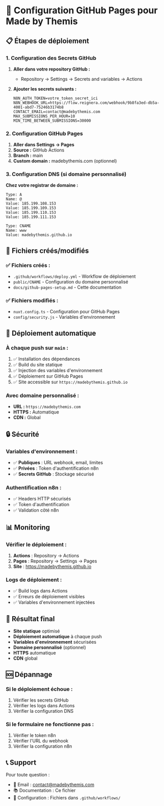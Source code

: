 # 🚀 Configuration GitHub Pages pour Made by Themis

## 📋 **Étapes de déploiement**

### **1. Configuration des Secrets GitHub**

1. **Aller dans votre repository GitHub :**
   - Repository → Settings → Secrets and variables → Actions

2. **Ajouter les secrets suivants :**
   ```
   N8N_AUTH_TOKEN=votre_token_secret_ici
   N8N_WEBHOOK_URL=https://flow.reignera.com/webhook/9b8fa3ed-db5a-4001-abd7-75246b3174b8
   CONTACT_EMAIL=contact@madebythemis.com
   MAX_SUBMISSIONS_PER_HOUR=10
   MIN_TIME_BETWEEN_SUBMISSIONS=30000
   ```

### **2. Configuration GitHub Pages**

1. **Aller dans Settings → Pages**
2. **Source :** GitHub Actions
3. **Branch :** main
4. **Custom domain :** madebythemis.com (optionnel)

### **3. Configuration DNS (si domaine personnalisé)**

**Chez votre registrar de domaine :**

```
Type: A
Name: @
Value: 185.199.108.153
Value: 185.199.109.153
Value: 185.199.110.153
Value: 185.199.111.153

Type: CNAME
Name: www
Value: madebythemis.github.io
```

## 🔧 **Fichiers créés/modifiés**

### **✅ Fichiers créés :**
- `.github/workflows/deploy.yml` - Workflow de déploiement
- `public/CNAME` - Configuration du domaine personnalisé
- `docs/github-pages-setup.md` - Cette documentation

### **✅ Fichiers modifiés :**
- `nuxt.config.ts` - Configuration pour GitHub Pages
- `config/security.js` - Variables d'environnement

## 🚀 **Déploiement automatique**

### **À chaque push sur `main` :**
1. ✅ Installation des dépendances
2. ✅ Build du site statique
3. ✅ Injection des variables d'environnement
4. ✅ Déploiement sur GitHub Pages
5. ✅ Site accessible sur `https://madebythemis.github.io`

### **Avec domaine personnalisé :**
- **URL :** `https://madebythemis.com`
- **HTTPS :** Automatique
- **CDN :** Global

## 🔒 **Sécurité**

### **Variables d'environnement :**
- ✅ **Publiques** : URL webhook, email, limites
- ✅ **Privées** : Token d'authentification n8n
- ✅ **Secrets GitHub** : Stockage sécurisé

### **Authentification n8n :**
- ✅ Headers HTTP sécurisés
- ✅ Token d'authentification
- ✅ Validation côté n8n

## 📊 **Monitoring**

### **Vérifier le déploiement :**
1. **Actions** : Repository → Actions
2. **Pages** : Repository → Settings → Pages
3. **Site** : https://madebythemis.github.io

### **Logs de déploiement :**
- ✅ Build logs dans Actions
- ✅ Erreurs de déploiement visibles
- ✅ Variables d'environnement injectées

## 🎯 **Résultat final**

- **Site statique** optimisé
- **Déploiement automatique** à chaque push
- **Variables d'environnement** sécurisées
- **Domaine personnalisé** (optionnel)
- **HTTPS** automatique
- **CDN** global

## 🆘 **Dépannage**

### **Si le déploiement échoue :**
1. Vérifier les secrets GitHub
2. Vérifier les logs dans Actions
3. Vérifier la configuration DNS

### **Si le formulaire ne fonctionne pas :**
1. Vérifier le token n8n
2. Vérifier l'URL du webhook
3. Vérifier la configuration n8n

## 📞 **Support**

Pour toute question :
- 📧 Email : contact@madebythemis.com
- 📚 Documentation : Ce fichier
- 🔧 Configuration : Fichiers dans `.github/workflows/`
